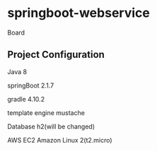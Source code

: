 # springboot-webservice

Board

## Project Configuration

Java 8

springBoot 2.1.7

gradle 4.10.2

template engine mustache

Database h2(will be changed)

AWS EC2 Amazon Linux 2(t2.micro)
